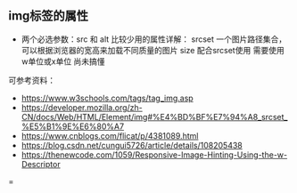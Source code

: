 ## img标签的属性

- 两个必选参数：src 和 alt
比较少用的属性详解：
srcset 一个图片路径集合，可以根据浏览器的宽高来加载不同质量的图片
size 配合srcset使用 需要使用w单位或x单位 尚未搞懂

可参考资料：
- https://www.w3schools.com/tags/tag_img.asp
- https://developer.mozilla.org/zh-CN/docs/Web/HTML/Element/img#%E4%BD%BF%E7%94%A8_srcset_%E5%B1%9E%E6%80%A7
- https://www.cnblogs.com/flicat/p/4381089.html
- https://blog.csdn.net/cungui5726/article/details/108205438
- https://thenewcode.com/1059/Responsive-Image-Hinting-Using-the-w-Descriptor

=